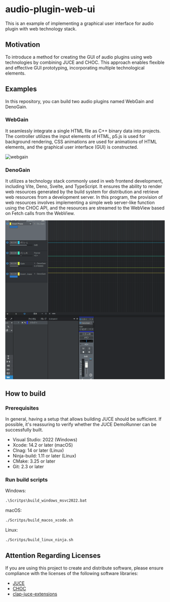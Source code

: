# audio-plugin-web-ui
This is an example of implementing a graphical user interface for audio plugin with web technology stack.

## Motivation

To introduce a method for creating the GUI of audio plugins using web technologies by combining JUCE and CHOC. This approach enables flexible and effective GUI prototyping, incorporating multiple technological elements.

## Examples

In this repository, you can build two audio plugins named WebGain and DenoGain.

### WebGain

It seamlessly integrate a single HTML file as C++ binary data into projects. The controller utilizes the input elements of HTML, p5.js is used for background rendering, CSS animations are used for animations of HTML elements, and the graphical user interface (GUI) is constructed.

![webgain](img/webgain.gif)

### DenoGain

It utilizes a technology stack commonly used in web frontend development, including Vite, Deno, Svelte, and TypeScript. It ensures the ability to render web resources generated by the build system for distribution and retrieve web resources from a development server. In this program, the provision of web resources involves implementing a simple web server-like function using the CHOC API, and the resources are streamed to the WebView based on Fetch calls from the WebView.

![DenoGain](img/denogain.gif)

## How to build

### Prerequisites

In general, having a setup that allows building JUCE should be sufficient. If possible, it's reassuring to verify whether the JUCE DemoRunner can be successfully built.

+ Visual Studio: 2022 (Windows)
+ Xcode: 14.2 or later (macOS)
+ Clnag: 14 or later (Linux)
+ Ninja-build: 1.11 or later (Linux)
+ CMake: 3.25 or later
+ Git: 2.3 or later

### Run build scripts

Windows:
```bat
.\Scritps\build_windows_msvc2022.bat
```

macOS:
```sh
./Scritps/build_macos_xcode.sh
```

Linux:
```sh
./Scritps/build_linux_ninja.sh
```

## Attention Regarding Licenses

If you are using this project to create and distribute software, please ensure compliance with the licenses of the following software libraries:

+ [JUCE](https://github.com/juce-framework/JUCE)  
+ [CHOC](https://github.com/Tracktion/choc)  
+ [clap-juce-extensions](https://github.com/free-audio/clap-juce-extensions)  
